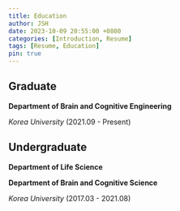 ```yaml
---
title: Education
author: JSH
date: 2023-10-09 20:55:00 +0800
categories: [Introduction, Resume]
tags: [Resume, Education]
pin: true
---
```


## Graduate

**Department of Brain and Cognitive Engineering**

_Korea University_ (2021.09 - Present)

## Undergraduate

**Department of Life Science**

**Department of Brain and Cognitive Science**

_Korea University_ (2017.03 - 2021.08)
